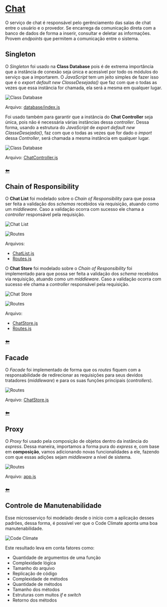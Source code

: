# [Chat](https://github.com/pax-app/Chat)

O serviço de chat é responsável pelo gerênciamento das salas de chat entre o usuário e o provedor. Se encarrega da comunicação direta com a banco de dados de forma a inserir, consultar e deletar as informações. Provem _endpoints_ que permitem a comunicação entre o sistema.

## Singleton

O _Singleton_ foi usado na **Class Database** pois é de extrema importância que a instância de conexão seja única e acessível por todo os módulos do serviço que a importarem. O _JavaScript_ tem um jeito simples de fazer isso que é o _export default new ClasseDesejada()_ que faz com que o todas as vezes que essa instância for chamada, ela será a mesma em qualquer lugar.

![Class Database](../../../../assets/Patterns/Chat/database.svg)

Arquivo: [database/index.js](https://github.com/pax-app/Chat/blob/devel/src/database/index.js#L7)

Foi usado também para garantir que a instância do **Chat Controller** seja única, pois não é necessária várias instâncias dessa _controller_. Dessa forma, usando a estrutura do _JavaScript_ de _export default new ClasseDesejada()_, faz com que o todas as vezes que for dado o _import_ dessa _Controller_, será chamada a mesma instância em qualquer lugar.

![Class Database](../../../../assets/Patterns/Chat/chat_controller.svg)

Arquivo: [ChatController.js](https://github.com/pax-app/Chat/blob/devel/src/app/controllers/ChatController.js#L42)

### [⬅](docs/DS/dinamica-e-seminario-4-b/criacionais.md#singleton)

## Chain of Responsibility

O **Chat List** foi modelado sobre o _Chain of Responsibility_ para que possa ser feita a validação dos _schemas_ recebidos via requisição, atuando como um _middleware_. Caso a validação ocorra com sucesso ele chama a _controller_ responsável pela requisição.

![Chat List](../../../../assets/Patterns/Chat/chat_list.svg)

![Routes](../../../../assets/Patterns/Chat/routes_list.svg)

Arquivos:

- [ChatList.js](https://github.com/pax-app/Chat/blob/devel/src/app/validators/ChatList.js#L3)
- [Routes.js](https://github.com/pax-app/Chat/blob/devel/src/routes.js#L9)

O **Chat Store** foi modelado sobre o _Chain of Responsibility_ foi implementado para que possa ser feita a validação dos _schema_ recebidos via requisição, atuando como um _middleware_. Caso a validação ocorra com sucesso ele chama a _controller_ responsável pela requisição.

![Chat Store](../../../../assets/Patterns/Chat/chat_store.svg)

![Routes](../../../../assets/Patterns/Chat/routes_store.svg)

Arquivo:

- [ChatStore.js](https://github.com/pax-app/Chat/blob/devel/src/app/validators/ChatStore.js#L3)
- [Routes.js](https://github.com/pax-app/Chat/blob/devel/src/routes.js#L10)

### [⬅](docs/DS/dinamica-e-seminario-4-b/comportamentais.md#chain-of-responsibility)

## Facade

O _Facade_ foi implementado de forma que os _routes_ fiquem com a responsabilidade de redirecionar as requisições para seus devidos tratadores (_middleware_) e para os suas funções principais (_controllers_).

![Routes](../../../../assets/Patterns/Chat/routes.svg)

Arquivo: [ChatStore.js](https://github.com/pax-app/Chat/blob/devel/src/routes.js#L7)

### [⬅](docs/DS/dinamica-e-seminario-4-b/estruturais.md#facade)

## Proxy

O _Proxy_ foi usado pela composição de objetos dentro da instância do _express_. Dessa maneira, importamos a forma pura do _express_ e, com base em **composição**, vamos adicionando novas funcionalidades a ele, fazendo com que essas adições sejam _middleware_ a nível de sistema.

![Routes](../../../../assets/Patterns/Chat/express.svg)

Arquivo: [app.js](https://github.com/pax-app/Chat/blob/devel/src/app.js#L11)

### [⬅](docs/DS/dinamica-e-seminario-4-b/estruturais.md#proxy)

## Controle de Manutenabilidade

Esse microsserviço foi modelado desde o início com a aplicação desses padrões, dessa forma, é possível ver que o Code Climate aponta uma boa manutenabilidade.

![Code Climate](../../../../assets/Patterns/Chat/codeclimate_chat.jpg)

Este resultado leva em conta fatores como:

- Quantidade de argumentos de uma função
- Complexidade lógica
- Tamanho do arquivo
- Replicação de código
- Complexidade de métodos
- Quantidade de métodos
- Tamanho dos métodos
- Estruturas com muitos _if_ e _switch_
- Retorno dos métodos
